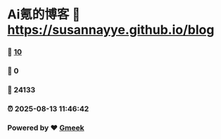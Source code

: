 # Ai氪的博客 :link: https://susannayye.github.io/blog 
### :page_facing_up: [10](https://susannayye.github.io/blog/tag.html) 
### :speech_balloon: 0 
### :hibiscus: 24133 
### :alarm_clock: 2025-08-13 11:46:42 
### Powered by :heart: [Gmeek](https://github.com/Meekdai/Gmeek)
